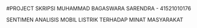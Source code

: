 #PROJECT SKRIPSI MUHAMMAD BAGASWARA SARENDRA - 41521010176

SENTIMEN ANALISIS MOBIL LISTRIK TERHADAP MINAT MASYARAKAT